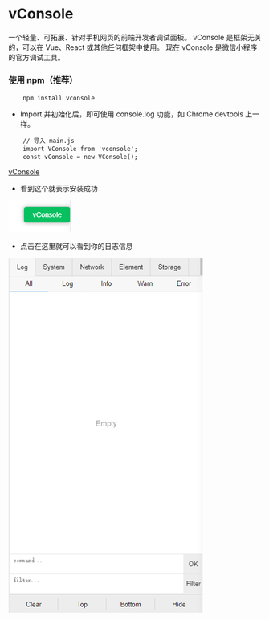 <Time/>

# vConsole

一个轻量、可拓展、针对手机网页的前端开发者调试面板。
vConsole 是框架无关的，可以在 Vue、React 或其他任何框架中使用。
现在 vConsole 是微信小程序的官方调试工具。

### 使用 npm（推荐）
```shell
    npm install vconsole
```

- Import 并初始化后，即可使用 console.log 功能，如 Chrome devtools 上一样。
```shell
    // 导入 main.js 
    import VConsole from 'vconsole';
    const vConsole = new VConsole();
```
[vConsole](https://github.com/Tencent/vConsole/blob/HEAD/README_CN.md)

- 看到这个就表示安装成功

![这是图片](/vconsole/vconsole.png)

- 点击在这里就可以看到你的日志信息

![这是图片](/vconsole/console.png)
